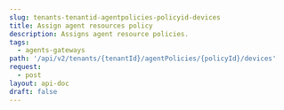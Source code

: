 ```yaml
---
slug: tenants-tenantid-agentpolicies-policyid-devices
title: Assign agent resources policy
description: Assigns agent resource policies.
tags:
  - agents-gateways
path: '/api/v2/tenants/{tenantId}/agentPolicies/{policyId}/devices'
request:
  - post
layout: api-doc
draft: false
---
```

